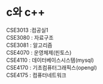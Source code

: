 # c와 c++
CSE3013 :컴공실1  
CSE3080 : 자료구조  
CSE3081 : 알고리즘  
CSE4070 : 운영체제(핀토스)  
CSE4110 : 데이터베이스시스템(mysql)  
CSE4170 : 기초컴퓨터그래픽스(opengl)  
CSE4175 : 컴퓨터네트워크
